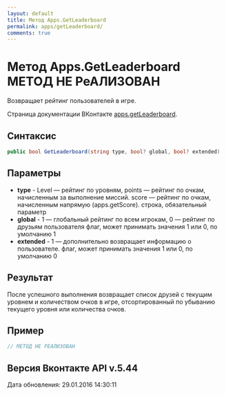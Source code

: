 ```yaml
---
layout: default
title: Метод Apps.GetLeaderboard
permalink: apps/getLeaderboard/
comments: true
---
```

# Метод Apps.GetLeaderboard МЕТОД НЕ РеАЛИЗОВАН
Возвращает рейтинг пользователей в игре.

Страница документации ВКонтакте [apps.getLeaderboard](https://vk.com/dev/apps.getLeaderboard).

## Синтаксис
``` csharp
public bool GetLeaderboard(string type, bool? global, bool? extended)
```

## Параметры
+ **type** - Level — рейтинг по уровням, 
points — рейтинг по очкам, начисленным за выполнение миссий. 
score — рейтинг по очкам, начисленным напрямую (apps.getScore). строка, обязательный параметр
+ **global** - 1 — глобальный рейтинг по всем игрокам, 
0 — рейтинг по друзьям пользователя флаг, может принимать значения 1 или 0, по умолчанию 1
+ **extended** - 1 — дополнительно возвращает информацию о пользователе. флаг, может принимать значения 1 или 0, по умолчанию 0

## Результат
После успешного выполнения возвращает список друзей с текущим уровнем и количеством очков в игре, отсортированный по убыванию текущего уровня или количества очков.

## Пример
``` csharp
// МЕТОД НЕ РЕАЛИЗОВАН
```

## Версия Вконтакте API v.5.44
Дата обновления: 29.01.2016 14:30:11
